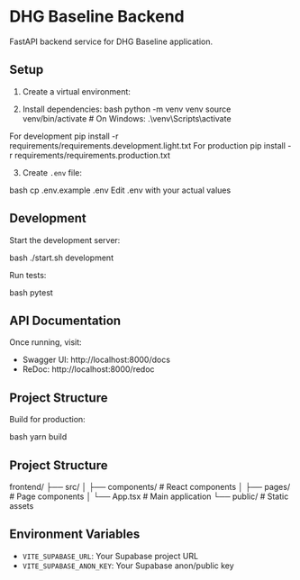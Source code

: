 # DHG Baseline Backend

FastAPI backend service for DHG Baseline application.

## Setup

1. Create a virtual environment:

2. Install dependencies:
bash
python -m venv venv
source venv/bin/activate # On Windows: .\venv\Scripts\activate

For development
pip install -r requirements/requirements.development.light.txt
For production
pip install -r requirements/requirements.production.txt

3. Create `.env` file:

bash
cp .env.example .env
Edit .env with your actual values

## Development

Start the development server:

bash
./start.sh development


Run tests:

bash
pytest

## API Documentation

Once running, visit:
- Swagger UI: http://localhost:8000/docs
- ReDoc: http://localhost:8000/redoc

## Project Structure



Build for production:

bash
yarn build

## Project Structure

frontend/
├── src/
│ ├── components/ # React components
│ ├── pages/ # Page components
│ └── App.tsx # Main application
└── public/ # Static assets

## Environment Variables

- `VITE_SUPABASE_URL`: Your Supabase project URL
- `VITE_SUPABASE_ANON_KEY`: Your Supabase anon/public key